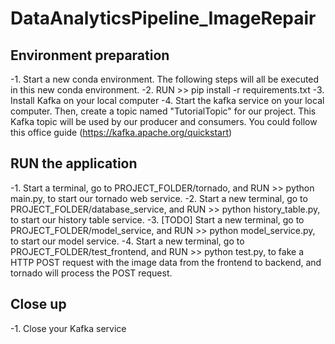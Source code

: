 # DataAnalyticsPipeline_ImageRepair

## Environment preparation

-1. Start a new conda environment. The following steps will all be executed in this new conda environment.
-2. RUN >> pip install -r requirements.txt
-3. Install Kafka on your local computer 
-4. Start the kafka service on your local computer. Then, create a topic named "TutorialTopic" for our project. This Kafka topic will be used by our producer and consumers. You could follow this office guide (https://kafka.apache.org/quickstart) 

## RUN the application
-1. Start a terminal, go to PROJECT_FOLDER/tornado, and RUN >> python main.py, to start our tornado web service.
-2. Start a new terminal, go to PROJECT_FOLDER/database_service, and RUN >> python history_table.py, to start our history table service.
-3. [TODO] Start a new terminal, go to PROJECT_FOLDER/model_service, and RUN >> python model_service.py, to start our model service.
-4. Start a new terminal, go to PROJECT_FOLDER/test_frontend, and RUN >> python test.py, to fake a HTTP POST request with the image data from the frontend to backend, and tornado will process the POST request.

## Close up 
-1. Close your Kafka service